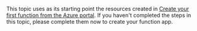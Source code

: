 This topic uses as its starting point the resources created in [Create your first function from the Azure portal](../articles/azure-functions/functions-create-first-azure-function.md). If you haven't completed the steps in this topic, please complete them now to create your function app.
